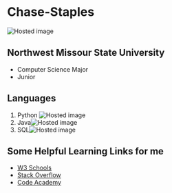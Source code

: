# Chase-Staples
![Hosted image](https://www.bing.com/th/id/OIP.hO7O8dqP9LHnh7Z7Q-t22gHaIY?w=163&h=184&c=7&o=5&pid=1.7)
## Northwest Missour State University
* Computer Science Major 
* Junior 
## Languages
1. Python ![Hosted image](https://www.bing.com/th/id/OIP.DMuGlawUCN_6yHt2wRAKhQHaHa?w=147&h=160&c=7&o=5&pid=1.7)
2. Java![Hosted image](https://www.bing.com/th/id/OIP.3mNiAsHziMyqdjgrcwxvwwAAAA?w=286&h=189&c=7&o=5&pid=1.7)
3. SQL![Hosted image](https://www.bing.com/th/id/OIP.GjUEI7jKlkCTB5cgfW1FegHaHx?w=164&h=167&c=7&o=5&pid=1.7)

## Some Helpful Learning Links for me
- [W3 Schools](https://www.w3schools.com/)
- [Stack Overflow](https://stackoverflow.com/)
- [Code Academy](https://www.codecademy.com/)
